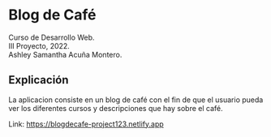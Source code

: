 # Blog de Café
Curso de Desarrollo Web.<br> 
III Proyecto, 2022. <br>
Ashley Samantha Acuña Montero.

## Explicación 
La aplicacion consiste en un blog de café con el fin de que el usuario pueda ver los diferentes cursos y descripciones que hay sobre el café.

Link: https://blogdecafe-project123.netlify.app

